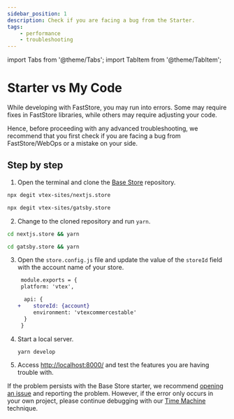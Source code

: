 ```yaml
---
sidebar_position: 1
description: Check if you are facing a bug from the Starter.
tags: 
    - performance
    - troubleshooting
---
```


import Tabs from '@theme/Tabs';
import TabItem from '@theme/TabItem';

# Starter vs My Code

While developing with FastStore, you may run into errors. Some may require fixes in FastStore libraries, while others may require adjusting your code. 

Hence, before proceeding with any advanced troubleshooting, we recommend that you first check if you are facing a bug from FastStore/WebOps or a mistake on your side.

## Step by step

1. Open the terminal and clone the [Base Store](/starters/base) repository.

<Tabs groupId="chosen-framework">
  <TabItem value="nextjs" label="Next.js" default>

```sh
npx degit vtex-sites/nextjs.store
```

  </TabItem>
  <TabItem value="gatsby" label="Gatsby">

```sh
npx degit vtex-sites/gatsby.store
```

  </TabItem>
</Tabs>


2. Change to the cloned repository and run `yarn`.

<Tabs groupId="chosen-framework">
  <TabItem value="nextjs" label="Next.js" default>

```sh
cd nextjs.store && yarn
```

  </TabItem>
  <TabItem value="gatsby" label="Gatsby">

```sh
cd gatsby.store && yarn
```

  </TabItem>
</Tabs>

3. Open the `store.config.js` file and update the value of the `storeId` field with the account name of your store.
    ```diff
     module.exports = {
     platform: 'vtex',

      api: {
    +    storeId: {account}
         environment: 'vtexcommercestable'
      }
     }
    ```
4. Start a local server.
    ```
    yarn develop
    ```
5. Access [http://localhost:8000/](http://localhost:8000/) and test the features you are having trouble with.

If the problem persists with the Base Store starter, we recommend [opening an issue](https://github.com/vtex/faststore/issues/new/choose) and reporting the problem. However, if the error only occurs in your own project, please continue debugging with our [Time Machine](./binary-search) technique.
